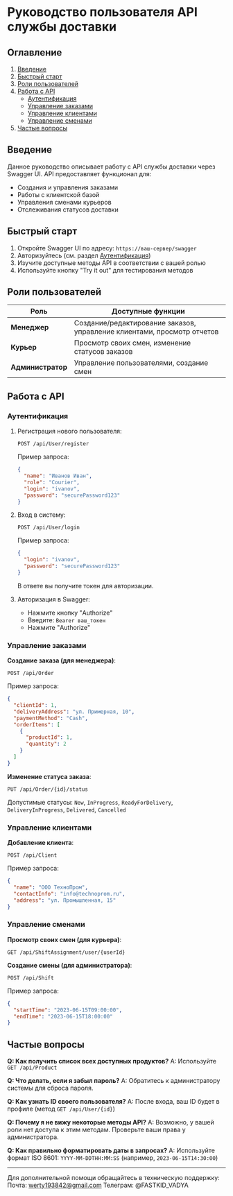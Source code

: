 # Руководство пользователя API службы доставки

## Оглавление
1. [Введение](#введение)
2. [Быстрый старт](#быстрый-старт)
3. [Роли пользователей](#роли-пользователей)
4. [Работа с API](#работа-с-api)
   - [Аутентификация](#аутентификация)
   - [Управление заказами](#управление-заказами)
   - [Управление клиентами](#управление-клиентами)
   - [Управление сменами](#управление-сменами)
5. [Частые вопросы](#частые-вопросы)

## Введение

Данное руководство описывает работу с API службы доставки через Swagger UI. API предоставляет функционал для:
- Создания и управления заказами
- Работы с клиентской базой
- Управления сменами курьеров
- Отслеживания статусов доставки

## Быстрый старт

1. Откройте Swagger UI по адресу: `https://ваш-сервер/swagger`
2. Авторизуйтесь (см. раздел [Аутентификация](#аутентификация))
3. Изучите доступные методы API в соответствии с вашей ролью
4. Используйте кнопку "Try it out" для тестирования методов

## Роли пользователей

| Роль | Доступные функции |
|------|-------------------|
| **Менеджер** | Создание/редактирование заказов, управление клиентами, просмотр отчетов |
| **Курьер** | Просмотр своих смен, изменение статусов заказов |
| **Администратор** | Управление пользователями, создание смен |

## Работа с API

### Аутентификация

1. Регистрация нового пользователя:
   ```
   POST /api/User/register
   ```
   Пример запроса:
   ```json
   {
     "name": "Иванов Иван",
     "role": "Courier",
     "login": "ivanov",
     "password": "securePassword123"
   }
   ```

2. Вход в систему:
   ```
   POST /api/User/login
   ```
   Пример запроса:
   ```json
   {
     "login": "ivanov",
     "password": "securePassword123"
   }
   ```
   В ответе вы получите токен для авторизации.

3. Авторизация в Swagger:
   - Нажмите кнопку "Authorize"
   - Введите: `Bearer ваш_токен`
   - Нажмите "Authorize"

### Управление заказами

**Создание заказа (для менеджера)**:
```
POST /api/Order
```
Пример запроса:
```json
{
  "clientId": 1,
  "deliveryAddress": "ул. Примерная, 10",
  "paymentMethod": "Cash",
  "orderItems": [
    {
      "productId": 1,
      "quantity": 2
    }
  ]
}
```

**Изменение статуса заказа**:
```
PUT /api/Order/{id}/status
```
Допустимые статусы: `New`, `InProgress`, `ReadyForDelivery`, `DeliveryInProgress`, `Delivered`, `Cancelled`

### Управление клиентами

**Добавление клиента**:
```
POST /api/Client
```
Пример запроса:
```json
{
  "name": "ООО ТехноПром",
  "contactInfo": "info@technoprom.ru",
  "address": "ул. Промышленная, 15"
}
```

### Управление сменами

**Просмотр своих смен (для курьера)**:
```
GET /api/ShiftAssignment/user/{userId}
```

**Создание смены (для администратора)**:
```
POST /api/Shift
```
Пример запроса:
```json
{
  "startTime": "2023-06-15T09:00:00",
  "endTime": "2023-06-15T18:00:00"
}
```

## Частые вопросы

**Q: Как получить список всех доступных продуктов?**
A: Используйте `GET /api/Product`

**Q: Что делать, если я забыл пароль?**
A: Обратитесь к администратору системы для сброса пароля.

**Q: Как узнать ID своего пользователя?**
A: После входа, ваш ID будет в профиле (метод `GET /api/User/{id}`)

**Q: Почему я не вижу некоторые методы API?**
A: Возможно, у вашей роли нет доступа к этим методам. Проверьте ваши права у администратора.

**Q: Как правильно форматировать даты в запросах?**
A: Используйте формат ISO 8601: `YYYY-MM-DDTHH:MM:SS` (например, `2023-06-15T14:30:00`)

---

Для дополнительной помощи обращайтесь в техническую поддержку:
Почта: werty193842@gmail.com
Телеграм: @FASTKID_VADYA
